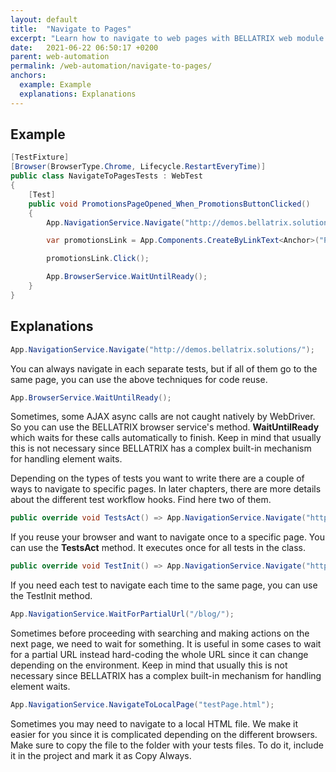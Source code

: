 ```yaml
---
layout: default
title:  "Navigate to Pages"
excerpt: "Learn how to navigate to web pages with BELLATRIX web module."
date:   2021-06-22 06:50:17 +0200
parent: web-automation
permalink: /web-automation/navigate-to-pages/
anchors:
  example: Example
  explanations: Explanations
---
```

Example
-------
```csharp
[TestFixture]
[Browser(BrowserType.Chrome, Lifecycle.RestartEveryTime)]
public class NavigateToPagesTests : WebTest
{
    [Test]
    public void PromotionsPageOpened_When_PromotionsButtonClicked()
    {
        App.NavigationService.Navigate("http://demos.bellatrix.solutions/");

        var promotionsLink = App.Components.CreateByLinkText<Anchor>("Promotions");

        promotionsLink.Click();

        App.BrowserService.WaitUntilReady();
    }
}
```

Explanations
------------

```csharp
App.NavigationService.Navigate("http://demos.bellatrix.solutions/");
```
You can always navigate in each separate tests, but if all of them go to the same page, you can use the above techniques for code reuse.
```csharp
App.BrowserService.WaitUntilReady();
```
Sometimes, some AJAX async calls are not caught natively by WebDriver. So you can use the BELLATRIX browser service's method. **WaitUntilReady** which waits for these calls automatically to finish. Keep in mind that usually this is not necessary since BELLATRIX has a complex built-in mechanism for handling element waits.

Depending on the types of tests you want to write there are a couple of ways to navigate to specific pages.
In later chapters, there are more details about the different test workflow hooks. Find here two of them.
```csharp
public override void TestsAct() => App.NavigationService.Navigate("http://demos.bellatrix.solutions/");
```
If you reuse your browser and want to navigate once to a specific page. You can use the **TestsAct** method.
It executes once for all tests in the class.
```csharp
public override void TestInit() => App.NavigationService.Navigate("http://demos.bellatrix.solutions/");
```
If you need each test to navigate each time to the same page, you can use the TestInit method.
```csharp
App.NavigationService.WaitForPartialUrl("/blog/");
```
Sometimes before proceeding with searching and making actions on the next page, we need to wait for something.
It is useful in some cases to wait for a partial URL instead hard-coding the whole URL since it can change depending on the environment. Keep in mind that usually this is not necessary since BELLATRIX has a complex built-in mechanism for handling element waits.
```csharp
App.NavigationService.NavigateToLocalPage("testPage.html");
```
Sometimes you may need to navigate to a local HTML file. We make it easier for you since it is complicated depending on the different browsers. Make sure to copy the file to the folder with your tests files. To do it, include it in the project and mark it as Copy Always.